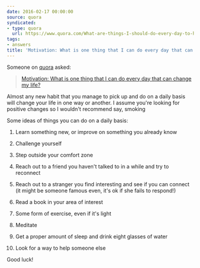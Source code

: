```yaml
---
date: 2016-02-17 00:00:00
source: quora
syndicated:
- type: quora
  url: https://www.quora.com/What-are-things-I-should-do-every-day-to-have-a-good-life/answer/Roy-Tang
tags:
- answers
title: 'Motivation: What is one thing that I can do every day that can change my life?'
---
```


Someone on [quora](https://quora.com) asked:

> [Motivation: What is one thing that I can do every day that can change my life?](https://www.quora.com/What-are-things-I-should-do-every-day-to-have-a-good-life/answer/Roy-Tang)


Almost any new habit that you manage to pick up and do on a daily basis will change your life in one way or another. I assume you're looking for positive changes so I wouldn't recommend say, smoking

Some ideas of things you can do on a daily basis:

1. Learn something new, or improve on something you already know

2. Challenge yourself

3. Step outside your comfort zone

4. Reach out to a friend you haven't talked to in a while and try to reconnect

5. Reach out to a stranger you find interesting and see if you can connect (it might be someone famous even, it's ok if she fails to respond!)

6. Read a book in your area of interest

7. Some form of exercise, even if it's light

8. Meditate

9. Get a proper amount of sleep and drink eight glasses of water

10. Look for a way to help someone else

Good luck!